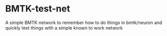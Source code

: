 # BMTK-test-net
A simple BMTK network to remember how to do things in bmtk/neuron and quickly test things with a simple known to work network

